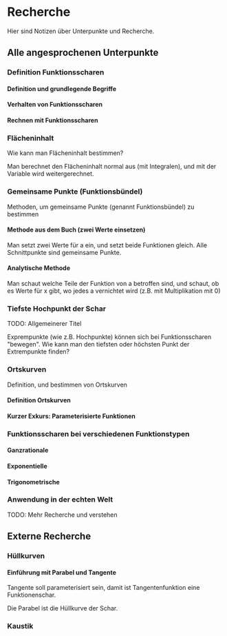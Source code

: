 # Recherche

Hier sind Notizen über Unterpunkte und Recherche.

## Alle angesprochenen Unterpunkte

### Definition Funktionsscharen

#### Definition und grundlegende Begriffe

#### Verhalten von Funktionsscharen

#### Rechnen mit Funktionsscharen

### Flächeninhalt

Wie kann man Flächeninhalt bestimmen?

Man berechnet den Flächeninhalt normal aus (mit Integralen), und mit der Variable wird
weitergerechnet.

### Gemeinsame Punkte (Funktionsbündel)

Methoden, um gemeinsame Punkte (genannt Funktionsbündel) zu bestimmen

#### Methode aus dem Buch (zwei Werte einsetzen)

Man setzt zwei Werte für a ein, und setzt beide Funktionen gleich. Alle Schnittpunkte sind
gemeinsame Punkte.

#### Analytische Methode

Man schaut welche Teile der Funktion von a betroffen sind, und schaut, ob es Werte für x
gibt, wo jedes a vernichtet wird (z.B. mit Multiplikation mit 0)

### Tiefste Hochpunkt der Schar

TODO: Allgemeinerer Titel

Exprempunkte (wie z.B. Hochpunkte) können sich bei Funktionsscharen "bewegen". Wie kann man
den tiefsten oder höchsten Punkt der Extrempunkte finden?

### Ortskurven

Definition, und bestimmen von Ortskurven

#### Definition Ortskurven

#### Kurzer Exkurs: Parameterisierte Funktionen

### Funktionsscharen bei verschiedenen Funktionstypen

#### Ganzrationale

#### Exponentielle

#### Trigonometrische

### Anwendung in der echten Welt

TODO: Mehr Recherche und verstehen

## Externe Recherche

### Hüllkurven

#### Einführung mit Parabel und Tangente

Tangente soll parameterisiert sein, damit ist Tangentenfunktion eine Funktionenschar.

Die Parabel ist die Hüllkurve der Schar.

### Kaustik
